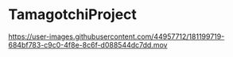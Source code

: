 # TamagotchiProject

https://user-images.githubusercontent.com/44957712/181199719-684bf783-c9c0-4f8e-8c6f-d088544dc7dd.mov

